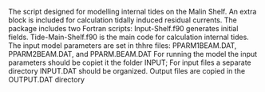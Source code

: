 The script designed for modelling internal tides on the Malin Shelf.
An extra block is included for calculation tidally induced residual currents.
The package includes two Fortran scripts: Input-Shelf.f90 generates initial fields. Tide-Main-Shelf.f90 is the main code for calculation internal tides. 
The input model parameters are set in thhre files: PPARM1BEAM.DAT, PPARM2BEAM.DAT, and PPARM.BEAM.DAT
For running the model the input parameters should be copiet it the folder INPUT;
For input files a separate directory INPUT.DAT should be organized.
Output files are copied in the OUTPUT.DAT directory
